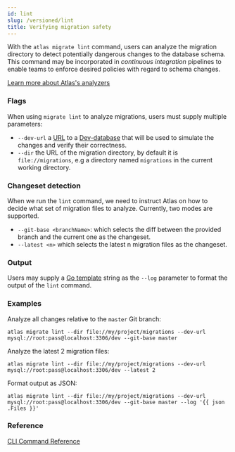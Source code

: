 ```yaml
---
id: lint
slug: /versioned/lint
title: Verifying migration safety
---
```

With the `atlas migrate lint` command, users can analyze the migration directory
to detect potentially dangerous changes to the database schema. This command may be
incorporated in _continuous integration_ pipelines to enable teams to enforce desired
policies with regard to schema changes. 

[Learn more about Atlas's analyzers](/lint/analyzers)

### Flags
When using `migrate lint` to analyze migrations, users must supply multiple parameters:
* `--dev-url` a [URL](/concepts/url) to a [Dev-database](/concepts/dev-database) that will be used
 to simulate the changes and verify their correctness.
* `--dir` the URL of the migration directory, by default it is `file://migrations`, e.g a
 directory named `migrations` in the current working directory.

### Changeset detection

When we run the `lint` command, we need to instruct Atlas on how to decide what 
set of migration files to analyze. Currently, two modes are supported.

* `--git-base <branchName>`: which selects the diff between the provided branch and 
 the current one as the changeset.
* `--latest <n>` which selects the latest n migration files as the changeset.

### Output

Users may supply a [Go template](https://pkg.go.dev/text/template) string as the `--log` parameter to
format the output of the `lint` command.

### Examples

Analyze all changes relative to the `master` Git branch:
```
atlas migrate lint --dir file://my/project/migrations --dev-url mysql://root:pass@localhost:3306/dev --git-base master
```
Analyze the latest 2 migration files:
```
atlas migrate lint --dir file://my/project/migrations --dev-url mysql://root:pass@localhost:3306/dev --latest 2
```
Format output as JSON:
```
atlas migrate lint --dir file://my/project/migrations --dev-url mysql://root:pass@localhost:3306/dev --git-base master --log '{{ json .Files }}'
```

### Reference

[CLI Command Reference](/cli-reference#atlas-migrate-lint)